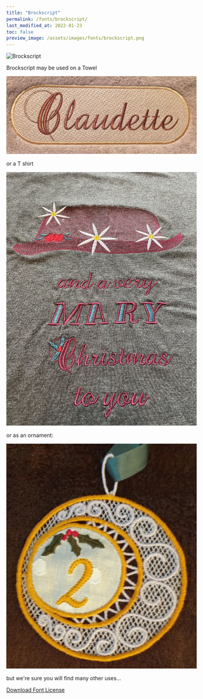 ```yaml
---
title: "Brockscript"
permalink: /fonts/brockscript/
last_modified_at: 2022-01-23
toc: false
preview_image: /assets/images/fonts/brockscript.png
---
```

![Brockscript](/assets/images/fonts/brockscript.png)

Brockscript may be used on a Towel

![Brockscript2](/assets/images/fonts/brockscript2.jpg)

or a  T shirt

![Brockscript3](/assets/images/fonts/brockscript3.jpg)

or as an ornament:

![Brockscript4](/assets/images/fonts/brockscript4.jpg)

but we're sure you will find many other uses...

[Download Font License](https://github.com/inkstitch/inkstitch/tree/main/fonts/Brockscript/LICENSE)
